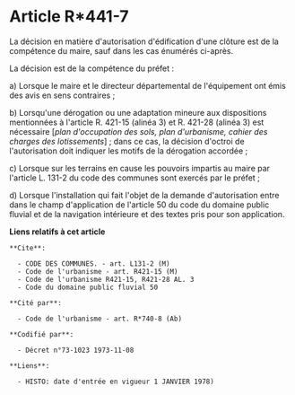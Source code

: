 # Article R*441-7

La décision en matière d'autorisation d'édification d'une clôture est de la compétence du maire, sauf dans les cas énumérés
ci-après.

La décision est de la compétence du préfet :

a) Lorsque le maire et le directeur départemental de l'équipement ont émis des avis en sens contraires ;

b) Lorsqu'une dérogation ou une adaptation mineure aux dispositions mentionnées à l'article R. 421-15 (alinéa 3) et R. 421-28
(alinéa 3) est nécessaire [*plan d'occupation des sols, plan d'urbanisme, cahier des charges des lotissements*] ; dans ce
cas, la décision d'octroi de l'autorisation doit indiquer les motifs de la dérogation accordée ;

c) Lorsque sur les terrains en cause les pouvoirs impartis au maire par l'article L. 131-2 du code des communes sont exercés
par le préfet ;

d) Lorsque l'installation qui fait l'objet de la demande d'autorisation entre dans le champ d'application de l'article 50 du
code du domaine public fluvial et de la navigation intérieure et des textes pris pour son application.

**Liens relatifs à cet article**

	**Cite**:

	  - CODE DES COMMUNES. - art. L131-2 (M)
	  - Code de l'urbanisme - art. R421-15 (M)
	  - Code de l'urbanisme R421-15, R421-28 AL. 3
	  - Code du domaine public fluvial 50

	**Cité par**:

	  - Code de l'urbanisme - art. R*740-8 (Ab)

	**Codifié par**:

	  - Décret n°73-1023 1973-11-08

	**Liens**:

	  - HISTO: date d'entrée en vigueur 1 JANVIER 1978)
